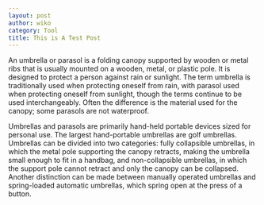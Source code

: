 ```yaml
---
layout: post
author: wiko
category: Tool
title: This is A Test Post
---
```

An umbrella or parasol is a folding canopy supported by wooden or metal ribs that is usually mounted on a wooden, metal, or plastic pole. It is designed to protect a person against rain or sunlight. The term umbrella is traditionally used when protecting oneself from rain, with parasol used when protecting oneself from sunlight, though the terms continue to be used interchangeably. Often the difference is the material used for the canopy; some parasols are not waterproof. 

Umbrellas and parasols are primarily hand-held portable devices sized for personal use. The largest hand-portable umbrellas are golf umbrellas. Umbrellas can be divided into two categories: fully collapsible umbrellas, in which the metal pole supporting the canopy retracts, making the umbrella small enough to fit in a handbag, and non-collapsible umbrellas, in which the support pole cannot retract and only the canopy can be collapsed. Another distinction can be made between manually operated umbrellas and spring-loaded automatic umbrellas, which spring open at the press of a button.